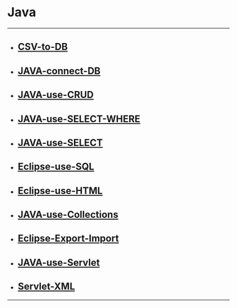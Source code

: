 # Java

****

* ## [CSV-to-DB](https://github.com/gudwo0121/TIL/blob/master/java/CSV-to-DB.md)

* ## [JAVA-connect-DB](https://github.com/gudwo0121/TIL/blob/master/java/JAVA-connect-DB.md)

* ## [JAVA-use-CRUD](https://github.com/gudwo0121/TIL/blob/master/java/JAVA-use-CRUD.md)

* ## [JAVA-use-SELECT-WHERE](https://github.com/gudwo0121/TIL/blob/master/java/JAVA-use-SELECT-WHERE.md)

* ## [JAVA-use-SELECT](https://github.com/gudwo0121/TIL/blob/master/java/JAVA-use-SELECT.md)

* ## [Eclipse-use-SQL](https://github.com/gudwo0121/TIL/blob/master/java/Eclipse-use-SQL.md)

* ## [Eclipse-use-HTML](https://github.com/gudwo0121/TIL/blob/master/java/Eclipse-use-HTML.md)

* ## [JAVA-use-Collections](https://github.com/gudwo0121/TIL/blob/master/java/JAVA-use-Collections.md)

* ## [Eclipse-Export-Import](https://github.com/gudwo0121/TIL/blob/master/java/Eclipse-Export-Import.md)

* ## [JAVA-use-Servlet](https://github.com/gudwo0121/TIL/blob/master/java/JAVA-use-Servlet.md)

* ## [Servlet-XML](https://github.com/gudwo0121/TIL/blob/master/java/Servlet-XML.md)

***

 

